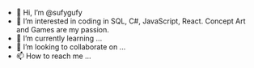 - 👋 Hi, I’m @sufygufy
- 👀 I’m interested in coding in SQL, C#, JavaScript, React. Concept Art and Games are my passion.
- 🌱 I’m currently learning ...
- 💞️ I’m looking to collaborate on ...
- 📫 How to reach me ...

<!---
sufygufy/sufygufy is a ✨ special ✨ repository because its `README.md` (this file) appears on your GitHub profile.
You can click the Preview link to take a look at your changes.
--->
